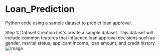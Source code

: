 # Loan_Prediction
Python code using a sample dataset to predict loan approval.

Step 1: Dataset Creation
Let's create a sample dataset. This dataset will include common features that influence loan approval decisions such as gender, marital status, applicant income, loan amount, and credit history.
![image](https://github.com/user-attachments/assets/53c76864-d194-4b0d-b1d1-d8ffa58e1668)
